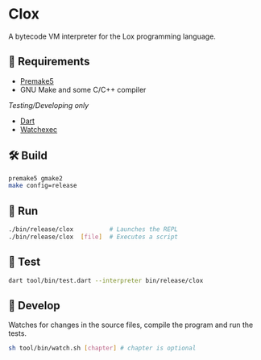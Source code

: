 
# Clox

A bytecode VM interpreter for the Lox programming language.

## 📌 Requirements
- [Premake5](https://premake.github.io/download/) 
- GNU Make and some C/C++ compiler  

*Testing/Developing only*
- [Dart](https://dart.dev/get-dart) 
- [Watchexec](https://github.com/watchexec/watchexec) 

## 🛠 Build
```sh
premake5 gmake2
make config=release
```

## 🚀 Run
```sh
./bin/release/clox  		# Launches the REPL
./bin/release/clox  [file] 	# Executes a script
```

## 🧪 Test
```sh
dart tool/bin/test.dart --interpreter bin/release/clox
```

## 🧱 Develop
Watches for changes in the source files, compile the program and run the tests.
```sh
sh tool/bin/watch.sh [chapter] # chapter is optional
```
